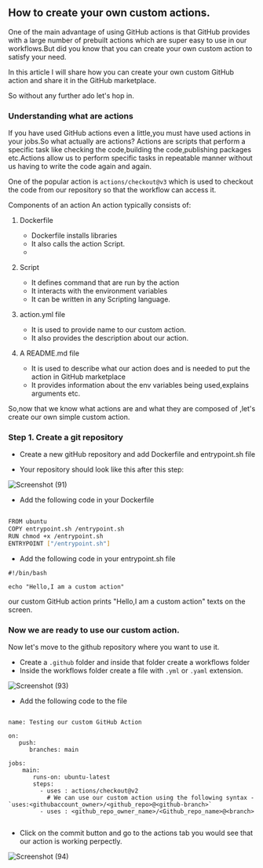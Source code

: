 ## How to create your own custom actions.

One of the main advantage of using GitHub actions is that GitHub provides with a large number of prebuilt actions which are
super easy to use in our workflows.But did you know that you can create your own custom action to satisfy your need.

In this article I will share how you can create your own custom GitHub action and share it in the GitHub marketplace.

So without any further ado let's hop in.


### Understanding what are actions

If you have used GitHub actions even a little,you must have used actions in your jobs.So what actually are actions?
Actions are scripts that perform a specific task like checking the code,building the code,publishing packages etc.Actions allow us to
perform specific tasks in repeatable manner without us having to write the code again and again.

One of the popular action is  `actions/checkout@v3` which is used to checkout the code from our repository so that the workflow can
access it.

Components of an action
An action typically consists of:

1. Dockerfile
     -  Dockerfile installs libraries
     -  It also calls the action Script.
     -
2. Script
    -  It defines command that are run by the action
    -  It interacts with the environment variables
    -  It can be written in any Scripting language.
 
3.  action.yml file
    -  It is used to provide name to our custom action.
    -  It also provides the description about our action.
    
4. A README.md file
   -  It is used to describe what our action does and is needed to put the action in GitHub marketplace
   -  It provides information about the env variables being used,explains arguments etc.


So,now that we know what actions are and what they are composed of ,let's create our own simple custom action.


### Step 1. Create a git repository
- Create a new gitHub repository and add Dockerfile and entrypoint.sh file

- Your repository should look like this after this step:

![Screenshot (91)](https://user-images.githubusercontent.com/65400893/218271476-ced58543-69c6-41f5-bb1c-d57b9f997289.png)


- Add the following code in your Dockerfile

 ```bash
  
FROM ubuntu
COPY entrypoint.sh /entrypoint.sh
RUN chmod +x /entrypoint.sh
ENTRYPOINT ["/entrypoint.sh"]

 ```
 
 - Add the following code in your entrypoint.sh file

```
#!/bin/bash

echo "Hello,I am a custom action"
```

our custom GitHub action prints "Hello,I am a custom action" texts on the screen.

### Now we are ready to use our custom action.

Now let's move to the github repository where you want to use it.

-  Create a `.github` folder and inside that folder create a workflows folder
-  Inside the workflows folder create a file with `.yml` or `.yaml` extension.

![Screenshot (93)](https://user-images.githubusercontent.com/65400893/218271973-13c53864-0585-4e46-a942-fe20536355f5.png)




-  Add the following code to the file


```

name: Testing our custom GitHub Action

on:
   push:
      branches: main
      
jobs:
    main:
       runs-on: ubuntu-latest
       steps:
         - uses : actions/checkout@v2
           # We can use our custom action using the following syntax -  `uses:<githubaccount_owner>/<github_repo>@<github-branch>`
         - uses : <github_repo_owner_name>/<Github_repo_name>@<branch> 


```

- Click on the commit button and go to the actions tab you would see that our action is working perpectly.

![Screenshot (94)](https://user-images.githubusercontent.com/65400893/218271554-5ab72502-2843-4858-bfb6-accfd9f78c5d.png)

